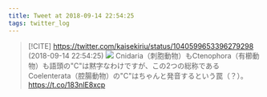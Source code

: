 ```yaml
---
title: Tweet at 2018-09-14 22:54:25
tags: twitter_log
---
```


> [!CITE] https://twitter.com/kaisekiriu/status/1040599653396279298 (2018-09-14 22:54:25)
> ![](https://twitter.com/kaisekiriu/status/1040599653396279298)
> Cnidaria（刺胞動物）もCtenophora（有櫛動物）も語頭の"C"は黙字なわけですが、この2つの総称であるCoelenterata（腔腸動物）の"C"はちゃんと発音するという罠（？）。 https://t.co/183nlE8xcp
